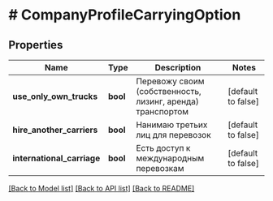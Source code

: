 # # CompanyProfileCarryingOption

## Properties

Name | Type | Description | Notes
------------ | ------------- | ------------- | -------------
**use_only_own_trucks** | **bool** | Перевожу своим (собственность, лизинг, аренда) транспортом | [default to false]
**hire_another_carriers** | **bool** | Нанимаю третьих лиц для перевозок | [default to false]
**international_carriage** | **bool** | Есть доступ к международным перевозкам | [default to false]

[[Back to Model list]](../../README.md#models) [[Back to API list]](../../README.md#endpoints) [[Back to README]](../../README.md)

